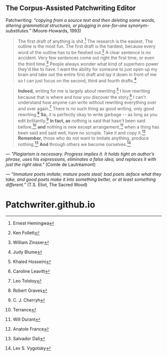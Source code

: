 ## The Corpus-Assisted Patchwriting Editor ##

Patchwriting: _"copying from a source text and then deleting some words, altering grammatical structures, or plugging in one-for-one synonym-substitutes."_ (Moore-Howards, 1993)

> The first draft of anything is shit.[^EH] The research is the easiest. The outline is the most fun. The first draft is the hardest, because every word of the outline has to be fleshed out.[^KF] A clear sentence is no accident. Very few sentences come out right the first time, or even the third time.[^WZ] People always wonder what kind of superhero power they'd like to have. I want the ability for someone to just open up my brain and take out the entire first draft and lay it down in front of me so I can just focus on the second, third and fourth drafts.[^JB]

> __Indeed,__ writing for me is largely about rewriting.[^KH] 
I love rewriting because that is where and how you discover the story.[^CL] I can't understand how anyone can write without rewriting everything over and over again.[^LT] There is no such thing as good writing, only good rewriting.[^RG] __So,__ it is perfectly okay to write garbage -- as long as you edit brilliantly.[^CJC] __In fact, as__ nothing is said that hasn't been said before,[^T] __and__ nothing is new except arrangement,[^WD] when a thing has been said and said well, have no scruple. Take it and copy it.[^AF] __Remember,__ those who do not want to imitate anything, produce nothing.[^SD] __And__ through others we become ourselves.[^LV]

― _"Plagiarism is necessary. Progress implies it. It holds tight an author’s phrase, uses his expressions, eliminates a false idea, and replaces it with just the right idea."_ (Comte de Lautréamont)

― _“Immature poets imitate; mature poets steal; bad poets deface what they take, and good poets make it into something better, or at least something different.”_ (T.S. Eliot, The Sacred Wood)

[^T]: Terrance
[^WD]: Will Durant
[^LV]: Lev S. Vygotsky
[^SD]: Salvador Dali
[^AF]: Anatole France
[^EH]: Ernest Hemingwa
[^JB]: Judy Blume
[^WS]: Will Shetterly
[^MA]: Margaret Atwood
[^AL]: Anne Lamott
[^CJC]: C. J. Cherryh
[^KH]: Khaled Hosseini
[^LT]: Leo Tolstoy
[^RG]: Robert Graves
[^CL]: Caroline Leavitt
[^KF]: Ken Follett
[^TS]: Ted Solotaroff
[^WZ]: William Zinsser
# Patchwriter.github.io
